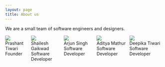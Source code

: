 ```yaml
---
layout: page
title: About us
---
```


<div class="main-text">
<p>We are a small team of software engineers and designers.</p>
</div>

<div style="display: flex" class="team">
  <div>
    <img src="../img/prashant.jpg" class="img" />
    <div class="member">
      <div class="name">Prashant Tiwari</div>
      <div class="desig">Founder</div>
    </div>
  </div>
  <div>
    <img src="../img/shailesh.jpg" class="img" />
    <div class="member">
      <div class="name">Shailesh Gaikwad</div>
      <div class="desig">Software Developer</div>
    </div>
  </div>
  <div>
    <img src="../img/arjun.jpg" class="img" />
    <div class="member">
      <div class="name">Arjun Singh</div>
      <div class="desig">Software Developer</div>
    </div>
  </div>
  <div>
    <img src="../img/aditya.jpg" class="img" />
    <div class="member">
      <div class="name">Aditya Mathur</div>
      <div class="desig">Software Developer</div>
    </div>
  </div>
  <div>
    <img src="../img/deepika.jpg" class="img" />
    <div class="member">
      <div class="name">Deepika Tiwari</div>
      <div class="desig">Software Developer</div>
    </div>
  </div>
</div>
